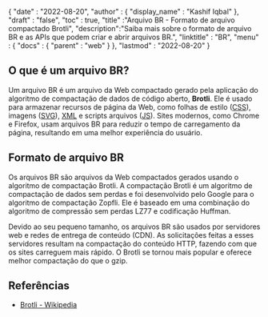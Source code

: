 {
  "date" : "2022-08-20",
  "author" : {
    "display_name" : "Kashif Iqbal"
},
  "draft" : "false",
  "toc" : true,
  "title" :"Arquivo BR - Formato de arquivo compactado Brotli",
  "description":"Saiba mais sobre o formato de arquivo BR e as APIs que podem criar e abrir arquivos BR.",
  "linktitle" : "BR",
  "menu" : {
    "docs" : {
      "parent" : "web"
}
},
  "lastmod" : "2022-08-20"
}

## O que é um arquivo BR?

Um arquivo BR é um arquivo da Web compactado gerado pela aplicação do algoritmo de compactação de dados de código aberto, **Brotli**. Ele é usado para armazenar recursos de página da Web, como folhas de estilo ([CSS](/pt/web/css/)), imagens ([SVG](/pt/page-description-language/svg/)), [XML](/pt/web/xml/) e scripts arquivos ([JS](/pt/web/js/)). Sites modernos, como Chrome e Firefox, usam arquivos BR para reduzir o tempo de carregamento da página, resultando em uma melhor experiência do usuário.

## Formato de arquivo BR

Os arquivos BR são arquivos da Web compactados gerados usando o algoritmo de compactação Brotli. A compactação Brotli é um algoritmo de compactação de dados sem perdas e foi desenvolvido pelo Google para o algoritmo de compactação Zopfli. Ele é baseado em uma combinação do algoritmo de compressão sem perdas LZ77 e codificação Huffman.

Devido ao seu pequeno tamanho, os arquivos BR são usados por servidores web e redes de entrega de conteúdo (CDN). As solicitações feitas a esses servidores resultam na compactação do conteúdo HTTP, fazendo com que os sites carreguem mais rápido. O Brotli se tornou mais popular e oferece melhor compactação do que o gzip.

## Referências

* [Brotli - Wikipedia](https://en.wikipedia.org/wiki/Brotli)

